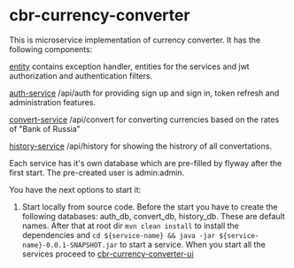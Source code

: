 # cbr-currency-converter

This is microservice implementation of currency converter. 
It has the following components:

[entity](https://github.com/CPTMUTCHELL/cbr-currency-converter/tree/k8s/entity)
contains exception handler, entities for the services and jwt authorization and authentication filters.

[auth-service](https://github.com/CPTMUTCHELL/cbr-currency-converter/tree/k8s/auth-service) /api/auth
for providing sign up and sign in, token refresh and administration features.

[convert-service](https://github.com/CPTMUTCHELL/cbr-currency-converter/tree/k8s/convert-service) /api/convert
for converting currencies based on the rates of "Bank of Russia"

[history-service](https://github.com/CPTMUTCHELL/cbr-currency-converter/tree/k8s/history-service) /api/history
for showing the histrory of all convertations.

Each service has it's own database which are pre-filled by flyway after the first start.
The pre-created user is admin:admin. 

You have the next options to start it:

1) Start locally from source code. Before the start you have to create the following databases: auth_db, convert_db, history_db. These are default names.
After that at root dir `mvn clean install` to install the dependencies and `cd ${service-name} && java -jar ${service-name}-0.0.1-SNAPSHOT.jar` to start a service. When you start all the services proceed to [cbr-currency-converter-ui]([https://github.com/CPTMUTCHELL/cbr-currency-converter](https://github.com/CPTMUTCHELL/cbr-currency-converter-ui/tree/master#local))
